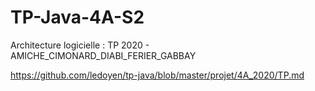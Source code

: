 # TP-Java-4A-S2
Architecture logicielle : TP 2020 - AMICHE_CIMONARD_DIABI_FERIER_GABBAY

https://github.com/ledoyen/tp-java/blob/master/projet/4A_2020/TP.md

